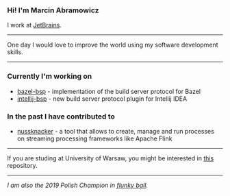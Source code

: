 ### Hi! I'm Marcin Abramowicz

I work at [JetBrains](https://github.com/JetBrains/).

---

One day I would love to improve the world using my software development skills.

---

### Currently I'm working on
- [bazel-bsp](https://github.com/JetBrains/bazel-bsp) - implementation of the build server protocol for Bazel
- [intellij-bsp](https://github.com/abrams27/intellij-bsp) - new build server protocol plugin for Intellij IDEA

### In the past I have contributed to
- [nussknacker](https://github.com/TouK/nussknacker) - a tool that allows to create, manage and run processes on streaming processing frameworks like Apache Flink

---

If you are studing at University of Warsaw, you might be interested in [this](https://github.com/abrams27/mimuw) repository.

---

_I am also the 2019 Polish Champion in [flunky ball](https://g.co/kgs/2LkBRz)._
